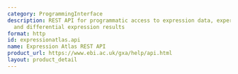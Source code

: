 ```yaml
---
category: ProgrammingInterface
description: REST API for programmatic access to expression data, experiment metadata,
  and differential expression results
format: http
id: expressionatlas.api
name: Expression Atlas REST API
product_url: https://www.ebi.ac.uk/gxa/help/api.html
layout: product_detail
---
```

